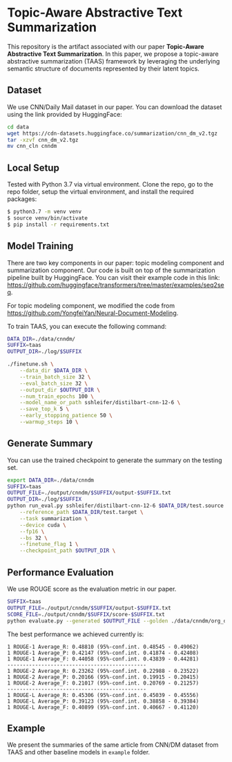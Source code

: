 # Topic-Aware Abstractive Text Summarization
This repository is the artifact associated with our paper **Topic-Aware Abstractive Text Summarization**. In this paper, we propose a topic-aware abstractive summarization (TAAS) framework by leveraging the underlying semantic structure of documents represented by their latent topics.

## Dataset
We use CNN/Daily Mail dataset in our paper. You can download the dataset using the link provided by HuggingFace:
```bash
cd data
wget https://cdn-datasets.huggingface.co/summarization/cnn_dm_v2.tgz
tar -xzvf cnn_dm_v2.tgz
mv cnn_cln cnndm
```

## Local Setup

Tested with Python 3.7 via virtual environment. Clone the repo, go to the repo folder, setup the virtual environment, and install the required packages:

```bash
$ python3.7 -m venv venv
$ source venv/bin/activate
$ pip install -r requirements.txt
```

## Model Training
There are two key components in our paper: topic modeling component and summarization component. Our code is built on top of the summarization pipeline built by HuggingFace. You can visit their example code in this link: https://github.com/huggingface/transformers/tree/master/examples/seq2seq.

For topic modeling component, we modified the code from https://github.com/YongfeiYan/Neural-Document-Modeling.

To train TAAS, you can execute the following command:

```bash
DATA_DIR=./data/cnndm/
SUFFIX=taas
OUTPUT_DIR=./log/$SUFFIX

./finetune.sh \
    --data_dir $DATA_DIR \
    --train_batch_size 32 \
    --eval_batch_size 32 \
    --output_dir $OUTPUT_DIR \
    --num_train_epochs 100 \
    --model_name_or_path sshleifer/distilbart-cnn-12-6 \
    --save_top_k 5 \
    --early_stopping_patience 50 \
    --warmup_steps 10 \
```



## Generate Summary

You can use the trained checkpoint to generate the summary on the testing set.

```bash
export DATA_DIR=./data/cnndm
SUFFIX=taas
OUTPUT_FILE=./output/cnndm/$SUFFIX/output-$SUFFIX.txt
OUTPUT_DIR=./log/$SUFFIX
python run_eval.py sshleifer/distilbart-cnn-12-6 $DATA_DIR/test.source $OUTPUT_FILE \
    --reference_path $DATA_DIR/test.target \
    --task summarization \
    --device cuda \
    --fp16 \
    --bs 32 \
    --finetune_flag 1 \
    --checkpoint_path $OUTPUT_DIR \
```



## Performance Evaluation

We use ROUGE score as the evaluation metric in our paper.

```bash
SUFFIX=taas
OUTPUT_FILE=./output/cnndm/$SUFFIX/output-$SUFFIX.txt
SCORE_FILE=./output/cnndm/$SUFFIX/score-$SUFFIX.txt
python evaluate.py --generated $OUTPUT_FILE --golden ./data/cnndm/org_data/test.target > $SCORE_FILE
```

The best performance we achieved currently is:

```
1 ROUGE-1 Average_R: 0.48810 (95%-conf.int. 0.48545 - 0.49062)
1 ROUGE-1 Average_P: 0.42147 (95%-conf.int. 0.41874 - 0.42408)
1 ROUGE-1 Average_F: 0.44058 (95%-conf.int. 0.43839 - 0.44281)
---------------------------------------------
1 ROUGE-2 Average_R: 0.23262 (95%-conf.int. 0.22988 - 0.23522)
1 ROUGE-2 Average_P: 0.20166 (95%-conf.int. 0.19915 - 0.20415)
1 ROUGE-2 Average_F: 0.21017 (95%-conf.int. 0.20769 - 0.21257)
---------------------------------------------
1 ROUGE-L Average_R: 0.45306 (95%-conf.int. 0.45039 - 0.45556)
1 ROUGE-L Average_P: 0.39123 (95%-conf.int. 0.38858 - 0.39384)
1 ROUGE-L Average_F: 0.40899 (95%-conf.int. 0.40667 - 0.41120)
```



## Example

We present the summaries of the same article from CNN/DM dataset from TAAS and other baseline models in ```example``` folder.